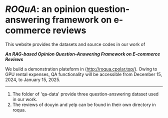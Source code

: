 # ***ROQuA***: an opinion question-answering framework on e-commerce reviews
This website provides the datasets and source codes in our work of 

***An RAG-based Opinion Question-Answering Framework on E-commerce Reviews***

We build a demonstration plateform in (http://roqua.cpolar.top/). Owing to GPU rental expenses, QA functionality will be accessible from December 15, 2024, to January 15, 2025.

<hr>

1. The folder of 'qa-data' provide three question-answering dataset used in our work.
2. The reviews of douyin and yelp can be found in their own directory in roqua. 
